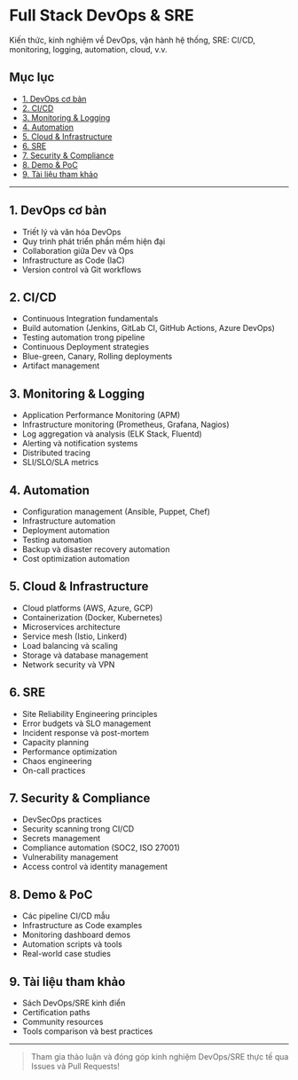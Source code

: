 # Full Stack DevOps & SRE

Kiến thức, kinh nghiệm về DevOps, vận hành hệ thống, SRE: CI/CD, monitoring, logging, automation, cloud, v.v.

## Mục lục
- [1. DevOps cơ bản](#1-devops-cơ-bản)
- [2. CI/CD](#2-cicd)
- [3. Monitoring & Logging](#3-monitoring--logging)
- [4. Automation](#4-automation)
- [5. Cloud & Infrastructure](#5-cloud--infrastructure)
- [6. SRE](#6-sre)
- [7. Security & Compliance](#7-security--compliance)
- [8. Demo & PoC](#8-demo--poc)
- [9. Tài liệu tham khảo](#9-tài-liệu-tham-khảo)

---

## 1. DevOps cơ bản
- Triết lý và văn hóa DevOps
- Quy trình phát triển phần mềm hiện đại
- Collaboration giữa Dev và Ops
- Infrastructure as Code (IaC)
- Version control và Git workflows

## 2. CI/CD
- Continuous Integration fundamentals
- Build automation (Jenkins, GitLab CI, GitHub Actions, Azure DevOps)
- Testing automation trong pipeline
- Continuous Deployment strategies
- Blue-green, Canary, Rolling deployments
- Artifact management

## 3. Monitoring & Logging
- Application Performance Monitoring (APM)
- Infrastructure monitoring (Prometheus, Grafana, Nagios)
- Log aggregation và analysis (ELK Stack, Fluentd)
- Alerting và notification systems
- Distributed tracing
- SLI/SLO/SLA metrics

## 4. Automation
- Configuration management (Ansible, Puppet, Chef)
- Infrastructure automation
- Deployment automation
- Testing automation
- Backup và disaster recovery automation
- Cost optimization automation

## 5. Cloud & Infrastructure
- Cloud platforms (AWS, Azure, GCP)
- Containerization (Docker, Kubernetes)
- Microservices architecture
- Service mesh (Istio, Linkerd)
- Load balancing và scaling
- Storage và database management
- Network security và VPN

## 6. SRE
- Site Reliability Engineering principles
- Error budgets và SLO management
- Incident response và post-mortem
- Capacity planning
- Performance optimization
- Chaos engineering
- On-call practices

## 7. Security & Compliance
- DevSecOps practices
- Security scanning trong CI/CD
- Secrets management
- Compliance automation (SOC2, ISO 27001)
- Vulnerability management
- Access control và identity management

## 8. Demo & PoC
- Các pipeline CI/CD mẫu
- Infrastructure as Code examples
- Monitoring dashboard demos
- Automation scripts và tools
- Real-world case studies

## 9. Tài liệu tham khảo
- Sách DevOps/SRE kinh điển
- Certification paths
- Community resources
- Tools comparison và best practices

---

> Tham gia thảo luận và đóng góp kinh nghiệm DevOps/SRE thực tế qua Issues và Pull Requests!
